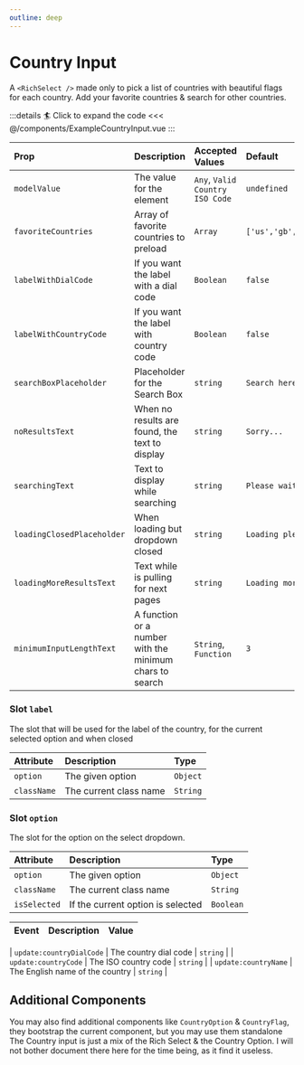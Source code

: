 ```yaml
---
outline: deep
---
```


# Country Input

A `<RichSelect />` made only to pick a list of countries with beautiful flags for each country. Add your favorite countries & search for other countries. 

<!--@include: ../../parts/title-preview.md-->


<ExampleCountryInput />

:::details :surfer: Click to expand the code
<<< @/components/ExampleCountryInput.vue
:::

<!--@include: ../../parts/title-props.md-->

| Prop                       | Description                                             | Accepted Values                 | Default                      |
|:---------------------------|:--------------------------------------------------------|:--------------------------------|:-----------------------------|
| `modelValue`               | The value for the element                               | `Any`, `Valid Country ISO Code` | `undefined`                  |
| `favoriteCountries`        | Array of favorite countries to preload                  | `Array`                         | `['us','gb','pt','fr','de']` |
| `labelWithDialCode`        | If you want the label with a dial code                  | `Boolean`                       | `false`                      |
| `labelWithCountryCode`     | If you want the label with country code                 | `Boolean`                       | `false`                      |
| `searchBoxPlaceholder`     | Placeholder for the Search Box                          | `string`                        | `Search here`                |
| `noResultsText`            | When no results are found, the text to display          | `string`                        | `Sorry...`                   |
| `searchingText`            | Text to display while searching                         | `string`                        | `Please wait...`             |
| `loadingClosedPlaceholder` | When loading but dropdown closed                        | `string`                        | `Loading please wait...`     |
| `loadingMoreResultsText`   | Text while is pulling for next pages                    | `string`                        | `Loading more options...`    |
| `minimumInputLengthText`   | A function or a number with the minimum chars to search | `String`, `Function`            | `3`                          |


<!--@include: ../../parts/title-slots.md-->

### Slot `label`

The slot that will be used for the label of the country, for the current selected option and when closed

| Attribute         | Description            | Type     |
|:------------------|:-----------------------|:---------|
| `option`          | The given option       | `Object` | 
| `className`       | The current class name | `String` |

### Slot `option`

The slot for the option on the select dropdown.

| Attribute    | Description                       | Type      |
|:-------------|:----------------------------------|:----------|
| `option`     | The given option                  | `Object`  | 
| `className`  | The current class name            | `String`  |
| `isSelected` | If the current option is selected | `Boolean` |

<!--@include: ../../parts/default-slots.md-->

<!--@include: ../../parts/title-events.md-->

| Event   | Description             | Value     |
|:--------|:------------------------|:----------|
<!--@include: ../../parts/events-model-value.md-->
| `update:countryDialCode` | The country dial code | `string` |
| `update:countryCode` | The ISO country code | `string` |
| `update:countryName` | The English name of the country | `string` |


## Additional Components

You may also find additional components like `CountryOption` & `CountryFlag`, they bootstrap the current component, but you may use them standalone
The Country input is just a mix of the Rich Select & the Country Option. I will not bother document there here for the time being, as it find it useless.



